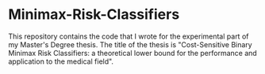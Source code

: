 # Minimax-Risk-Classifiers
This repository contains the code that I wrote for the experimental part of my Master's Degree thesis. The title of the thesis is "Cost-Sensitive Binary Minimax Risk Classifiers: a  theoretical lower bound for the performance and  application to the medical field".
